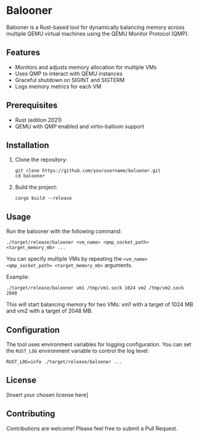 # Balooner

Balooner is a Rust-based tool for dynamically balancing memory across multiple QEMU virtual machines using the QEMU Monitor Protocol (QMP).

## Features

- Monitors and adjusts memory allocation for multiple VMs
- Uses QMP to interact with QEMU instances
- Graceful shutdown on SIGINT and SIGTERM
- Logs memory metrics for each VM

## Prerequisites

- Rust (edition 2021)
- QEMU with QMP enabled and virtio-balloon support

## Installation

1. Clone the repository:
   ```
   git clone https://github.com/yourusername/balooner.git
   cd balooner
   ```

2. Build the project:
   ```
   cargo build --release
   ```

## Usage

Run the balooner with the following command:

```
./target/release/balooner <vm_name> <qmp_socket_path> <target_memory_mb> ...
```

You can specify multiple VMs by repeating the `<vm_name> <qmp_socket_path> <target_memory_mb>` arguments.

Example:
```
./target/release/balooner vm1 /tmp/vm1.sock 1024 vm2 /tmp/vm2.sock 2048
```

This will start balancing memory for two VMs: vm1 with a target of 1024 MB and vm2 with a target of 2048 MB.

## Configuration

The tool uses environment variables for logging configuration. You can set the `RUST_LOG` environment variable to control the log level:

```
RUST_LOG=info ./target/release/balooner ...
```

## License

[Insert your chosen license here]

## Contributing

Contributions are welcome! Please feel free to submit a Pull Request.
